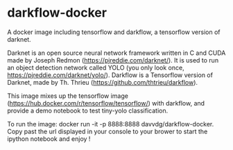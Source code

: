 # darkflow-docker
A docker image including tensorflow and darkflow, a tensorflow version of darknet.

Darknet is an open source neural network framework written in C and CUDA made by Joseph Redmon (https://pjreddie.com/darknet/). It is used to run an object detection network called YOLO (you only look once, https://pjreddie.com/darknet/yolo/).
Darkflow is a Tensorflow version of Darknet, made by Th. Thrieu (https://github.com/thtrieu/darkflow).

This image mixes up the tensorflow image (https://hub.docker.com/r/tensorflow/tensorflow/) with darkflow, and provide a demo notebook to test tiny-yolo classification.

To run the image: docker run -it -p 8888:8888 davvdg/darkflow-docker. Copy past the url displayed in your console to your brower to start the ipython notebook and enjoy !
